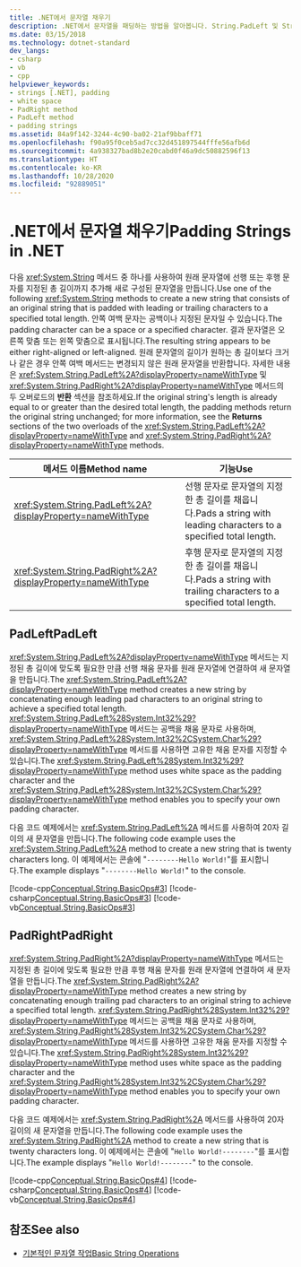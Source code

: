```yaml
---
title: .NET에서 문자열 채우기
description: .NET에서 문자열을 패딩하는 방법을 알아봅니다. String.PadLeft 및 String.PadRight 메서드를 사용하여 선행 또는 후행 문자를 추가해 지정된 총 길이를 달성합니다.
ms.date: 03/15/2018
ms.technology: dotnet-standard
dev_langs:
- csharp
- vb
- cpp
helpviewer_keywords:
- strings [.NET], padding
- white space
- PadRight method
- PadLeft method
- padding strings
ms.assetid: 84a9f142-3244-4c90-ba02-21af9bbaff71
ms.openlocfilehash: f90a95f0ceb5ad7cc32d451897544fffe56afb6d
ms.sourcegitcommit: 4a938327bad8b2e20cabd0f46a9dc50882596f13
ms.translationtype: HT
ms.contentlocale: ko-KR
ms.lasthandoff: 10/28/2020
ms.locfileid: "92889051"
---
```

# <a name="padding-strings-in-net"></a><span data-ttu-id="309e3-104">.NET에서 문자열 채우기</span><span class="sxs-lookup"><span data-stu-id="309e3-104">Padding Strings in .NET</span></span>

<span data-ttu-id="309e3-105">다음 <xref:System.String> 메서드 중 하나를 사용하여 원래 문자열에 선행 또는 후행 문자를 지정된 총 길이까지 추가해 새로 구성된 문자열을 만듭니다.</span><span class="sxs-lookup"><span data-stu-id="309e3-105">Use one of the following <xref:System.String> methods to create a new string that consists of an original string that is padded with leading or trailing characters to a specified total length.</span></span> <span data-ttu-id="309e3-106">안쪽 여백 문자는 공백이나 지정된 문자일 수 있습니다.</span><span class="sxs-lookup"><span data-stu-id="309e3-106">The padding character can be a space or a specified character.</span></span> <span data-ttu-id="309e3-107">결과 문자열은 오른쪽 맞춤 또는 왼쪽 맞춤으로 표시됩니다.</span><span class="sxs-lookup"><span data-stu-id="309e3-107">The resulting string appears to be either right-aligned or left-aligned.</span></span> <span data-ttu-id="309e3-108">원래 문자열의 길이가 원하는 총 길이보다 크거나 같은 경우 안쪽 여백 메서드는 변경되지 않은 원래 문자열을 반환합니다. 자세한 내용은 <xref:System.String.PadLeft%2A?displayProperty=nameWithType> 및 <xref:System.String.PadRight%2A?displayProperty=nameWithType> 메서드의 두 오버로드의 **반환** 섹션을 참조하세요.</span><span class="sxs-lookup"><span data-stu-id="309e3-108">If the original string's length is already equal to or greater than the desired total length, the padding methods return the original string unchanged; for more information, see the **Returns** sections of the two overloads of the <xref:System.String.PadLeft%2A?displayProperty=nameWithType> and <xref:System.String.PadRight%2A?displayProperty=nameWithType> methods.</span></span>
  
|<span data-ttu-id="309e3-109">메서드 이름</span><span class="sxs-lookup"><span data-stu-id="309e3-109">Method name</span></span>|<span data-ttu-id="309e3-110">기능</span><span class="sxs-lookup"><span data-stu-id="309e3-110">Use</span></span>|  
|-----------------|---------|  
|<xref:System.String.PadLeft%2A?displayProperty=nameWithType>|<span data-ttu-id="309e3-111">선행 문자로 문자열의 지정한 총 길이를 채웁니다.</span><span class="sxs-lookup"><span data-stu-id="309e3-111">Pads a string with leading characters to a specified total length.</span></span>|  
|<xref:System.String.PadRight%2A?displayProperty=nameWithType>|<span data-ttu-id="309e3-112">후행 문자로 문자열의 지정한 총 길이를 채웁니다.</span><span class="sxs-lookup"><span data-stu-id="309e3-112">Pads a string with trailing characters to a specified total length.</span></span>|  
  
## <a name="padleft"></a><span data-ttu-id="309e3-113">PadLeft</span><span class="sxs-lookup"><span data-stu-id="309e3-113">PadLeft</span></span>  
 <span data-ttu-id="309e3-114"><xref:System.String.PadLeft%2A?displayProperty=nameWithType> 메서드는 지정된 총 길이에 맞도록 필요한 만큼 선행 채움 문자를 원래 문자열에 연결하여 새 문자열을 만듭니다.</span><span class="sxs-lookup"><span data-stu-id="309e3-114">The <xref:System.String.PadLeft%2A?displayProperty=nameWithType> method creates a new string by concatenating enough leading pad characters to an original string to achieve a specified total length.</span></span> <span data-ttu-id="309e3-115"><xref:System.String.PadLeft%28System.Int32%29?displayProperty=nameWithType> 메서드는 공백을 채움 문자로 사용하며, <xref:System.String.PadLeft%28System.Int32%2CSystem.Char%29?displayProperty=nameWithType> 메서드를 사용하면 고유한 채움 문자를 지정할 수 있습니다.</span><span class="sxs-lookup"><span data-stu-id="309e3-115">The <xref:System.String.PadLeft%28System.Int32%29?displayProperty=nameWithType> method uses white space as the padding character and the <xref:System.String.PadLeft%28System.Int32%2CSystem.Char%29?displayProperty=nameWithType> method enables you to specify your own padding character.</span></span>  
  
 <span data-ttu-id="309e3-116">다음 코드 예제에서는 <xref:System.String.PadLeft%2A> 메서드를 사용하여 20자 길이의 새 문자열을 만듭니다.</span><span class="sxs-lookup"><span data-stu-id="309e3-116">The following code example uses the <xref:System.String.PadLeft%2A> method to create a new string that is twenty characters long.</span></span> <span data-ttu-id="309e3-117">이 예제에서는 콘솔에 "`--------Hello World!`"를 표시합니다.</span><span class="sxs-lookup"><span data-stu-id="309e3-117">The example displays "`--------Hello World!`" to the console.</span></span>  
  
 [!code-cpp[Conceptual.String.BasicOps#3](../../../samples/snippets/cpp/VS_Snippets_CLR/conceptual.string.basicops/cpp/padding.cpp#3)]
 [!code-csharp[Conceptual.String.BasicOps#3](../../../samples/snippets/csharp/VS_Snippets_CLR/conceptual.string.basicops/cs/padding.cs#3)]
 [!code-vb[Conceptual.String.BasicOps#3](../../../samples/snippets/visualbasic/VS_Snippets_CLR/conceptual.string.basicops/vb/padding.vb#3)]  
  
## <a name="padright"></a><span data-ttu-id="309e3-118">PadRight</span><span class="sxs-lookup"><span data-stu-id="309e3-118">PadRight</span></span>  
 <span data-ttu-id="309e3-119"><xref:System.String.PadRight%2A?displayProperty=nameWithType> 메서드는 지정된 총 길이에 맞도록 필요한 만큼 후행 채움 문자를 원래 문자열에 연결하여 새 문자열을 만듭니다.</span><span class="sxs-lookup"><span data-stu-id="309e3-119">The <xref:System.String.PadRight%2A?displayProperty=nameWithType> method creates a new string by concatenating enough trailing pad characters to an original string to achieve a specified total length.</span></span> <span data-ttu-id="309e3-120"><xref:System.String.PadRight%28System.Int32%29?displayProperty=nameWithType> 메서드는 공백을 채움 문자로 사용하며, <xref:System.String.PadRight%28System.Int32%2CSystem.Char%29?displayProperty=nameWithType> 메서드를 사용하면 고유한 채움 문자를 지정할 수 있습니다.</span><span class="sxs-lookup"><span data-stu-id="309e3-120">The <xref:System.String.PadRight%28System.Int32%29?displayProperty=nameWithType> method uses white space as the padding character and the <xref:System.String.PadRight%28System.Int32%2CSystem.Char%29?displayProperty=nameWithType> method enables you to specify your own padding character.</span></span>  
  
 <span data-ttu-id="309e3-121">다음 코드 예제에서는 <xref:System.String.PadRight%2A> 메서드를 사용하여 20자 길이의 새 문자열을 만듭니다.</span><span class="sxs-lookup"><span data-stu-id="309e3-121">The following code example uses the <xref:System.String.PadRight%2A> method to create a new string that is twenty characters long.</span></span> <span data-ttu-id="309e3-122">이 예제에서는 콘솔에 "`Hello World!--------`"를 표시합니다.</span><span class="sxs-lookup"><span data-stu-id="309e3-122">The example displays "`Hello World!--------`" to the console.</span></span>  
  
 [!code-cpp[Conceptual.String.BasicOps#4](../../../samples/snippets/cpp/VS_Snippets_CLR/conceptual.string.basicops/cpp/padding.cpp#4)]
 [!code-csharp[Conceptual.String.BasicOps#4](../../../samples/snippets/csharp/VS_Snippets_CLR/conceptual.string.basicops/cs/padding.cs#4)]
 [!code-vb[Conceptual.String.BasicOps#4](../../../samples/snippets/visualbasic/VS_Snippets_CLR/conceptual.string.basicops/vb/padding.vb#4)]  
  
## <a name="see-also"></a><span data-ttu-id="309e3-123">참조</span><span class="sxs-lookup"><span data-stu-id="309e3-123">See also</span></span>

- [<span data-ttu-id="309e3-124">기본적인 문자열 작업</span><span class="sxs-lookup"><span data-stu-id="309e3-124">Basic String Operations</span></span>](basic-string-operations.md)
